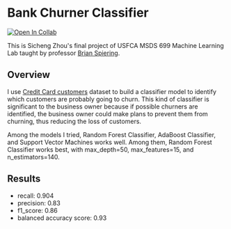 # Bank Churner Classifier
[![Open In Collab](https://colab.research.google.com/assets/colab-badge.svg)](https://colab.research.google.com/github/secregister01/2021-03-12-ML-Lab-Final-Project/)

This is Sicheng Zhou's final project of USFCA MSDS 699 Machine Learning Lab taught by professor [Brian Spiering](https://www.linkedin.com/in/brianspiering/).

## Overview
I use [Credit Card customers](https://www.kaggle.com/sakshigoyal7/credit-card-customers) dataset to build a classifier model to identify which customers are probably going to churn. This kind of classifier is significant to the business owner because if possible churners are identified, the business owner could make plans to prevent them from churning, thus reducing the loss of customers.

Among the models I tried, Random Forest Classifier, AdaBoost Classifier, and Support Vector Machines works well. Among them, Random Forest Classifier works best, with max_depth=50, max_features=15, and n_estimators=140.

## Results
- recall: 0.904
- precision: 0.83
- f1_score: 0.86
- balanced accuracy score: 0.93